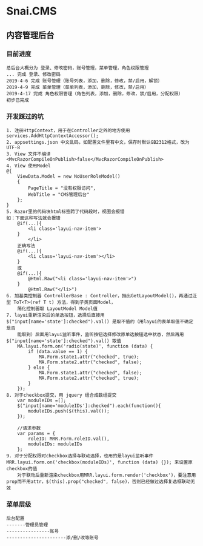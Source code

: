 # Snai.CMS
## 内容管理后台

### 目前进度
    总后台大概分为 登录、修改密码，账号管理，菜单管理，角色权限管理
    ... 完成 登录、修改密码
    2019-4-6 完成 账号管理（账号列表，添加，删除，修改，禁/启用，解锁）
    2019-4-9 完成 菜单管理（菜单列表，添加，删除，修改，禁/启用）
    2019-4-17 完成 角色权限管理（角色列表，添加，删除，修改，禁/启用，分配权限）
    初步已完成

### 开发踩过的坑
    1. 注册HttpContext，用于在Controller之外的地方使用  
    services.AddHttpContextAccessor();  
    2. appsettings.json 中文乱码，如配置文件里有中文，保存时默认GB2312格式，改为UTF-8  
    3. View 文件不编译 <MvcRazorCompileOnPublish>false</MvcRazorCompileOnPublish>  
    4. View 使用Model  
    @{
        ViewData.Model = new NoUserRoleModel()
        {
            PageTitle = "没有权限访问",
            WebTitle = "CMS管理后台"
        };
    }  
    5. Razor里的代码块html标签跨了代码段时，视图会报错
    如：下面这种写法就会报错 
        @if(...){
            <li class='layui-nav-item'>
        }
            </li>
        正确写法
        @if(...){
            <li class='layui-nav-item'></li>
        }
        或
        @if(...){
            @Html.Raw("<li class='layui-nav-item'>")
        }
            @Html.Raw("</li>")
    6. 加基类控制器 ControllerBase : Controller，抽出GetLayoutModel()，再通过泛型 ToT<T>(ref T t) 方法，得到子类页面Model，  
        简化控制器取 LayoutModel Model值
    7. layui重新渲染后的单选按钮，选择后直接用 $("input[name='state']:checked").val() 是取不值的（用layui的表单取值不确定是否  
        能取到）后面用layui监听事件，监听按钮选择修改原单选按钮选中状态，然后再用 $("input[name='state']:checked").val() 取值
        MA.layui.form.on('radio(state)', function (data) {
            if (data.value == 1) {
                MA.Form.state1.attr("checked", true);
                MA.Form.state2.attr("checked", false);
            } else {
                MA.Form.state1.attr("checked", false);
                MA.Form.state2.attr("checked", true);
            }
        });
    8. 对于checkbox提交，用 jquery 组合成数组提交
        var moduleIDs =[];   
        $("input[name='moduleIDs']:checked").each(function(){   
            moduleIDs.push($(this).val());   
        });

        //请求参数
        var params = {
            roleID: MRR.Form.roleID.val(),
            moduleIDs: moduleIDs 
        };
    9. 对于分配权限时checkbox选择与联动选择，也用的是layui监听事件MRR.layui.form.on('checkbox(moduleIDs)', function (data) {}); 来设置原checkbox的值  
        对于联动后重新渲染checkbox用MRR.layui.form.render('checkbox')，要注意用prop而不用attr，$(this).prop("checked", false)，否则已经做过选择复选框联动无效
### 菜单层级
    后台配置  
    -------管理员管理  
    ----------------账号
    ----------------------添/删/改等账号

